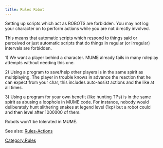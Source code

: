 ```yaml
---
title: Rules Robot
---
```


Setting up scripts which act as ROBOTS are forbidden. You may not log
your character on to perform actions while you are not directly
involved.

This means that automatic scripts which respond to things said or
perceived or just automatic scripts that do things in regular (or
irregular) intervals are forbidden.

1\) We want a player behind a character. MUME already fails in many
roleplay attempts without needing this one.

2\) Using a program to save/help other players is in the same spirit as
multiplaying. The player in trouble knows in advance the reaction that
he can expect from your char, this includes auto-assist actions and the
like at all times.

3\) Using a program for your own benefit (like hunting TPs) is in the
same spirit as abusing a loophole in MUME code. For instance, nobody
would deliberately hunt slithering snakes at legend level (1xp) but a
robot could and then level after 1000000 of them.

Robots won't be tolerated in MUME.

See also: [Rules-Actions](Rules-Actions "wikilink")

[Category:Rules](Category:Rules "wikilink")